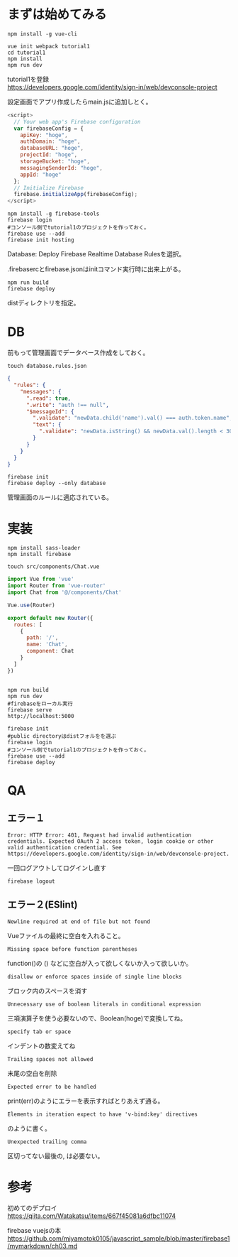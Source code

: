 
# まずは始めてみる


```
npm install -g vue-cli
```


```
vue init webpack tutorial1
cd tutorial1
npm install
npm run dev
```

tutorial1を登録    
https://developers.google.com/identity/sign-in/web/devconsole-project


設定画面でアプリ作成したらmain.jsに追加しとく。    


```:src/main.js
<script>
  // Your web app's Firebase configuration
  var firebaseConfig = {
    apiKey: "hoge",
    authDomain: "hoge",
    databaseURL: "hoge",
    projectId: "hoge",
    storageBucket: "hoge",
    messagingSenderId: "hoge",
    appId: "hoge"
  };
  // Initialize Firebase
  firebase.initializeApp(firebaseConfig);
</script>
```


```
npm install -g firebase-tools
firebase login
#コンソール側でtutorial1のプロジェクトを作っておく。
firebase use --add
firebase init hosting
```

Database: Deploy Firebase Realtime Database Rulesを選択。    

.firebasercとfirebase.jsonはinitコマンド実行時に出来上がる。    


```
npm run build
firebase deploy
```

distディレクトリを指定。    

# DB

前もって管理画面でデータベース作成をしておく。    


```
touch database.rules.json
```


```:database.rules.json
{
  "rules": {
    "messages": {
      ".read": true,
      ".write": "auth !== null",
      "$messageId": {
        ".validate": "newData.child('name').val() === auth.token.name",
        "text": {
          ".validate": "newData.isString() && newData.val().length < 300"
        }
      }
    }
  }
}

```


```
firebase init
firebase deploy --only database
```

管理画面のルールに適応されている。    

# 実装


```
npm install sass-loader
npm install firebase
```


```
touch src/components/Chat.vue
```


```:src/router/index.js
import Vue from 'vue'
import Router from 'vue-router'
import Chat from '@/components/Chat'

Vue.use(Router)

export default new Router({
  routes: [
    {
      path: '/',
      name: 'Chat',
      component: Chat
    }
  ]
})
```


```:Chat.vue

```


```
npm run build
npm run dev
#firebaseをローカル実行
firebase serve
http://localhost:5000

firebase init
#public directoryはdistフォルをを選ぶ
firebase login
#コンソール側でtutorial1のプロジェクトを作っておく。
firebase use --add
firebase deploy

```




# QA

## エラー１


```
Error: HTTP Error: 401, Request had invalid authentication credentials. Expected OAuth 2 access token, login cookie or other valid authentication credential. See https://developers.google.com/identity/sign-in/web/devconsole-project.
```

一回ログアウトしてログインし直す    

```
firebase logout
```

## エラー２(ESlint)

```
Newline required at end of file but not found
```

Vueファイルの最終に空白を入れること。    


```
Missing space before function parentheses
```

function()の () などに空白が入って欲しくないか入って欲しいか。    


```
disallow or enforce spaces inside of single line blocks
```

ブロック内のスペースを消す    


```
Unnecessary use of boolean literals in conditional expression
```

三項演算子を使う必要ないので、Boolean(hoge)で変換してね。    


```
specify tab or space 
```

インデントの数変えてね    


```
Trailing spaces not allowed
```

末尾の空白を削除    


```
Expected error to be handled
```

print(err)のようにエラーを表示すればとりあえず通る。    


```
Elements in iteration expect to have 'v-bind:key' directives
```

<div v-for='(value, index) in values'>のように書く。    


```
Unexpected trailing comma
```

区切ってない最後の, は必要ない。    



# 参考

初めてのデプロイ    
https://qiita.com/Watakatsu/items/667f45081a6dfbc11074
    

firebase vuejsの本    
https://github.com/miyamotok0105/javascript_sample/blob/master/firebase1/mymarkdown/ch03.md
    


